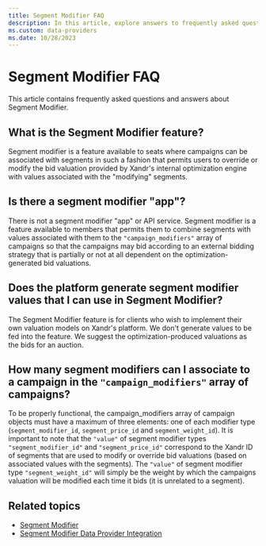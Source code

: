 ```yaml
---
title: Segment Modifier FAQ
description: In this article, explore answers to frequently asked questions about Segment Modifier.
ms.custom: data-providers
ms.date: 10/28/2023
---
```


# Segment Modifier FAQ

This article contains frequently asked questions and answers about Segment Modifier.

## What is the Segment Modifier feature?

Segment modifier is a feature available to seats where campaigns can be associated with segments in such a fashion that permits users to override or modify the bid valuation provided by Xandr's internal optimization engine with values associated with the "modifying" segments.

## Is there a segment modifier "app"?

There is not a segment modifier "app" or API service. Segment modifier is a feature available to members that permits them to combine segments with values associated with them to the `"campaign_modifiers"` array of campaigns so that the campaigns may bid according to an external bidding strategy that is partially or not at all dependent on the optimization-generated bid valuations.

## Does the platform generate segment modifier values that I can use in Segment Modifier?

The Segment Modifier feature is for clients who wish to implement their own valuation models on Xandr's platform. We don't generate values to be fed into the feature. We suggest the optimization-produced valuations as the bids for an auction.

## How many segment modifiers can I associate to a campaign in the `"campaign_modifiers"` array of campaigns?

To be properly functional, the campaign_modifiers array of campaign objects must have a maximum of three elements: one of each modifier type (`segment_modifier_id`, `segment_price_id` and `segment_weight_id`). It is important to note that the `"value"` of segment modifier types `"segment_modifier_id"` and `"segment_price_id"` correspond to the Xandr ID of segments that are used to modify or override bid valuations (based on associated values with the segments). The `"value"` of segment modifier type `"segment_weight_id"` will simply be the weight by which the campaigns valuation will be modified each time it bids (it is unrelated to a segment).

## Related topics

- [Segment Modifier](segment-modifier.md)
- [Segment Modifier Data Provider Integration](segment-modifier-data-provider-integration.md)
